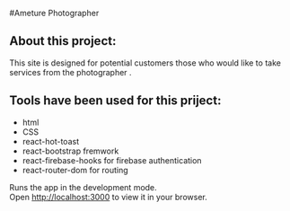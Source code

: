 #Ameture Photographer 


## About this project:
This  site is designed  for potential customers those who would like to take services from the photographer .

## Tools have been used for this priject:
- html
- CSS
- react-hot-toast
- react-bootstrap fremwork
- react-firebase-hooks for firebase authentication
- react-router-dom for routing

Runs the app in the development mode.\
Open [http://localhost:3000](http://localhost:3000) to view it in your browser.

